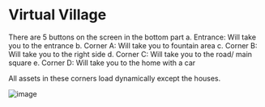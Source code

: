 # Virtual Village 
There are 5 buttons on the screen in the bottom part
a. Entrance: Will take you to the entrance
b. Corner A: Will take you to fountain area
c. Corner B: Will take you to the right side
d. Corner C: Will take you to the road/ main square
e. Corner D: Will take you to the home with a car

All assets in these corners load dynamically except the houses.

![image](https://user-images.githubusercontent.com/50164021/147885473-4da3d353-b488-4478-bfe1-8688755d5469.png)

